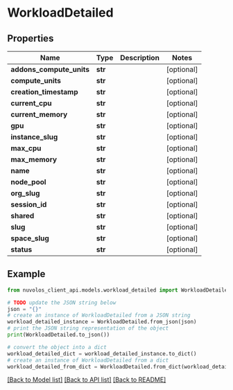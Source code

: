 # WorkloadDetailed


## Properties

Name | Type | Description | Notes
------------ | ------------- | ------------- | -------------
**addons_compute_units** | **str** |  | [optional] 
**compute_units** | **str** |  | [optional] 
**creation_timestamp** | **str** |  | [optional] 
**current_cpu** | **str** |  | [optional] 
**current_memory** | **str** |  | [optional] 
**gpu** | **str** |  | [optional] 
**instance_slug** | **str** |  | [optional] 
**max_cpu** | **str** |  | [optional] 
**max_memory** | **str** |  | [optional] 
**name** | **str** |  | [optional] 
**node_pool** | **str** |  | [optional] 
**org_slug** | **str** |  | [optional] 
**session_id** | **str** |  | [optional] 
**shared** | **str** |  | [optional] 
**slug** | **str** |  | [optional] 
**space_slug** | **str** |  | [optional] 
**status** | **str** |  | [optional] 

## Example

```python
from nuvolos_client_api.models.workload_detailed import WorkloadDetailed

# TODO update the JSON string below
json = "{}"
# create an instance of WorkloadDetailed from a JSON string
workload_detailed_instance = WorkloadDetailed.from_json(json)
# print the JSON string representation of the object
print(WorkloadDetailed.to_json())

# convert the object into a dict
workload_detailed_dict = workload_detailed_instance.to_dict()
# create an instance of WorkloadDetailed from a dict
workload_detailed_from_dict = WorkloadDetailed.from_dict(workload_detailed_dict)
```
[[Back to Model list]](../README.md#documentation-for-models) [[Back to API list]](../README.md#documentation-for-api-endpoints) [[Back to README]](../README.md)


